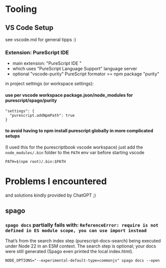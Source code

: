 # Tooling
## VS Code Setup
see vscode.md for general tipps :)
### Extension: PureScript IDE 
* main extension: "PureScript IDE "
* which uses "PureScript Language Support" language server
* optional "vscode-purity" PureScript formator == npm package "purity"

in project settings (or workspace settings):
#### use per vscode workspace package.json/node_modules for purescript/spago/purity
```
"settings": {
  "purescript.addNpmPath": true
}
```
#### to avoid having to npm install purescript globally in more complicated setups
(I used this for the purescriptbook vscode workspace)
just add the `node_modules/.bin` folder to the `PATH` env var before starting vscode
```
PATH=$(npm root)/.bin:$PATH
```



# Problems I encountered
and solutions kindly provided by ChatGPT ;)
## spago
### `spago docs` partially fails with: `ReferenceError: require is not defined in ES module scope, you can use import instead`
That’s from the search index step (purescript-docs-search) being executed under Node 22 in an ESM context. The search step is optional; your docs were still generated (Spago even printed the local index.html).
```
NODE_OPTIONS="--experimental-default-type=commonjs" spago docs --open
```
